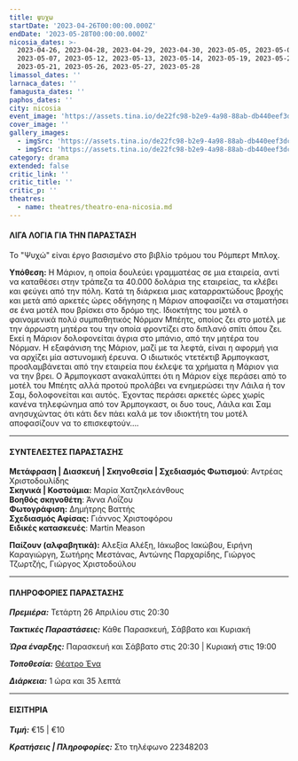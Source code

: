 ```yaml
---
title: ψυχω
startDate: '2023-04-26T00:00:00.000Z'
endDate: '2023-05-28T00:00:00.000Z'
nicosia_dates: >-
  2023-04-26, 2023-04-28, 2023-04-29, 2023-04-30, 2023-05-05, 2023-05-06,
  2023-05-07, 2023-05-12, 2023-05-13, 2023-05-14, 2023-05-19, 2023-05-20,
  2023-05-21, 2023-05-26, 2023-05-27, 2023-05-28
limassol_dates: ''
larnaca_dates: ''
famagusta_dates: ''
paphos_dates: ''
city: nicosia
event_image: 'https://assets.tina.io/de22fc98-b2e9-4a98-88ab-db440eef3dc1/Psixw_4.jpg'
cover_image: ''
gallery_images:
  - imgSrc: 'https://assets.tina.io/de22fc98-b2e9-4a98-88ab-db440eef3dc1/Psixw_2.jpg'
  - imgSrc: 'https://assets.tina.io/de22fc98-b2e9-4a98-88ab-db440eef3dc1/Psixw_3.jpg'
category: drama
extended: false
critic_link: ''
critic_title: ''
critic_p: ''
theatres:
  - name: theatres/theatro-ena-nicosia.md
---
```


#### ΛΙΓΑ ΛΟΓΙΑ ΓΙΑ ΤΗΝ ΠΑΡΑΣΤΑΣΗ

Το "Ψυχώ" είναι έργο βασισμένο στο βιβλίο τρόμου του Ρόμπερτ Μπλοχ.

**Υπόθεση:** Η Μάριον, η οποία δουλεύει γραμματέας σε μια εταιρεία, αντί να καταθέσει στην τράπεζα τα 40.000 δολάρια της εταιρείας, τα κλέβει και φεύγει από την πόλη. Κατά τη διάρκεια μιας καταρρακτώδους βροχής και μετά από αρκετές ώρες οδήγησης η Μάριον αποφασίζει να σταματήσει σε ένα μοτέλ που βρίσκει στο δρόμο της. Ιδιοκτήτης του μοτέλ ο φαινομενικά πολύ συμπαθητικός Νόρμαν Μπέητς, οποίος ζει στο μοτέλ με την άρρωστη μητέρα του την οποία φροντίζει στο διπλανό σπίτι όπου ζει. Εκεί η Μάριον δολοφονείται άγρια στο μπάνιο, από την μητέρα του Νόρμαν. Η εξαφάνιση της Μάριον, μαζί με τα λεφτά, είναι η αφορμή για να αρχίζει μία αστυνομική έρευνα. Ο ιδιωτικός ντετέκτιβ Άρμπογκαστ, προσλαμβάνεται από την εταιρεία που έκλεψε τα χρήματα η Mάριον για να την βρει. Ο Άρμπογκαστ ανακαλύπτει ότι η Μάριον είχε περάσει από το μοτέλ του Μπέητς αλλά προτού προλάβει να ενημερώσει την Λάιλα ή τον Σαμ, δολοφονείται και αυτός. Έχοντας περάσει αρκετές ώρες χωρίς κανένα τηλεφώνημα από τον Άρμπογκαστ, οι δυο τους, Λάιλα και Σαμ ανησυχώντας ότι κάτι δεν πάει καλά με τον ιδιοκτήτη του μοτέλ αποφασίζουν να το επισκεφτούν….

***

#### ΣΥΝΤΕΛΕΣΤΕΣ ΠΑΡΑΣΤΑΣΗΣ

**Μετάφραση | Διασκευή | Σκηνοθεσία | Σχεδιασμός Φωτισμού**: Αντρέας Χριστοδουλίδης\
**Σκηνικά | Κοστούμια:** Μαρία Χατζηκλεάνθους\
**Βοηθός σκηνοθέτη**: Άννα Λοΐζου\
**Φωτογράφιση:** Δημήτρης Βαττής\
**Σχεδιασμός Αφίσας:** Γιάννος Χριστοφόρου\
**Ειδικές κατασκευές**: Martin Meason

**Παίζουν (αλφαβητικά):** Αλεξία Αλέξη, Ιάκωβος Ιακώβου, Ειρήνη Καραγιώργη, Σωτήρης Μεστάνας, Αντώνης Παρχαρίδης, Γιώργος Τζωρτζής, Γιώργος Χριστοδούλου

***

#### ΠΛΗΡΟΦΟΡΙΕΣ ΠΑΡΑΣΤΑΣΗΣ

***Πρεμιέρα:*** Τετάρτη 26 Απριλίου στις 20:30

***Τακτικές Παραστάσεις:*** Κάθε Παρασκευή, Σάββατο και Κυριακή

***Ώρα έναρξης:*** Παρασκευή και Σάββατο στις 20:30 | Κυριακή στις 19:00

***Τοποθεσία:*** [Θέατρο Ένα](?#map "")

***Διάρκεια:*** 1 ώρα και 35 λεπτά

***

#### ΕΙΣΙΤΗΡΙΑ

***Τιμή:*** €15 | €10

***Κρατήσεις | Πληροφορίες:*** Στο τηλέφωνο 22348203
